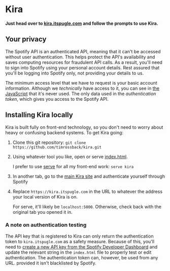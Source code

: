 # Kira
**Just head over to [kira.itspugle.com](https://kira.itspugle.com) and follow the prompts to use Kira.**

## Your privacy
The Spotify API is an authenticated API, meaning that it can't be accessed without user authentication. This helps protect the API's availability and saves computing resources for fraudulent API calls. As a result, you'll need to sign into Spotify using your personal account details. Rest assured that you'll be logging into Spotify only, not providing your details to us.

The minimum access level that we have to request is your basic account information. Although we *technically* have access to it, you can see in [the JavaScript](index.js) that it's never used. The only data used in the *authentication token*, which gives you access to the Spotify API.

## Installing Kira locally
Kira is built fully on front-end technology, so you don't need to worry about heavy or confusing backend systems. To get Kira going:

1. Clone this git repository: `git clone https://github.com/timrossback/kira.git`

2. Using whatever tool you like, open or serve [index.html](index.html). 
    
    I prefer to use [serve](https://github.com/vercel/serve) for all my front-end work: `serve kira`

3. In another tab, go to the [main Kira site](https://kira.itspugle.com) and authenticate yourself through Spotify

4. Replace `https://kira.itspugle.com` in the URL to whatever the address your local version of Kira is on.

    For serve, it'll likely be `localhost:5000`. Otherwise, check back with the original tab you opened it in.

### A note on authentication testing
The API key that is registered to Kira can only return the authentication token to `kira.itspugle.com` as a safety measure. Because of this, you'll need to [create a new API key from the Spotify Developer Dashboard](https://spotify.dev/documentation/general/guides/authorization-guide/) and update the relevant string in the `index.html` file to properly test or edit authentication. The authentication token can, however, be used from any URL. provided it isn't blacklisted by Spotify.
